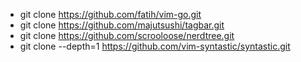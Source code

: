 * git clone https://github.com/fatih/vim-go.git
* git clone https://github.com/majutsushi/tagbar.git
* git clone https://github.com/scrooloose/nerdtree.git
* git clone --depth=1 https://github.com/vim-syntastic/syntastic.git
